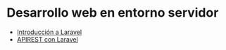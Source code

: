 # Desarrollo web en entorno servidor

* [Introducción a Laravel](laravel/index.md)
* [APIREST con Laravel](laravel/API/index.md)